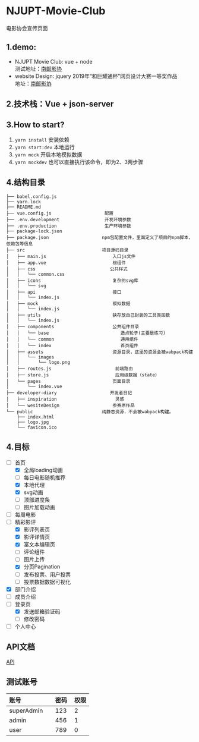 # NJUPT-Movie-Club
电影协会宣传页面

## 1.demo:

+ NJUPT Movie Club: vue + node  
测试地址：[南邮影协](http://xichi.xyz/test) 
+ website Design: jquery
2019年“和巨耀通杯”网页设计大赛一等奖作品  
地址：[南邮影协](http://xichi.xyz/NJUPTMovieClub)

## 2.技术栈：Vue + json-server

## 3.How to start?

1.  `yarn install` 安装依赖
2.  `yarn start:dev` 本地运行
3.  `yarn mock`    开启本地模拟数据
4.  `yarn mockdev` 也可以直接执行该命令，即为2、3两步骤

## 4.结构目录

    ├── babel.config.js 
    ├── yarn.lock
    ├── README.md   
    ├── vue.config.js                    配置  
    ├── .env.development                 开发环境参数
    ├── .env.production                  生产环境参数                
    ├── package-lock.json
    ├── package.json                    npm包配置文件，里面定义了项目的npm脚本，依赖包等信息
    ├── src                             项目源码目录    
    │   ├── main.js                         入口js文件
    │   ├── app.vue                         根组件
    │   ├── css                            公共样式   
    │   │   └── common.css
    │   ├── icons                           复杂的svg库
    │   │   └── svg   
    │   ├── api                             接口
    │   │   └── index.js    
    │   ├── mock                            模拟数据
    │   │   └── index.js            
    │   ├── utils                           狭存放自己封装的工具类函数
    │   │   └── index.js    
    │   ├── components                      公共组件目录
    │   │   └── base                           造点轮子(主要是练习)
    │   │   └── common                         通用组件
    │   │   └── index                          首页组件
    │   ├── assets                          资源目录，这里的资源会被wabpack构建
    │   │   └── images
    │   │       └── logo.png
    │   ├── routes.js                        前端路由
    │   ├── store.js                         应用级数据（state）
    │   └── pages                           页面目录
    │       └── index.vue
    ├── developer-diary                    开发者日记    
    │   ├── inspiration                      灵感
    │   └── wesiteDesign                    参赛原作品        
    └── public                          纯静态资源，不会被wabpack构建。
        ├── index.html
        ├── logo.jpg                         
        └── favicon.ico   

## 4.目标

- [ ] 首页
  - [x] 全局loading动画
  - [ ] 每日电影随机推荐
  - [x] 本地代理
  - [x] svg动画
  - [ ] 顶部进度条
  - [ ] 图片加载动画
- [ ] 每周电影
- [ ] 精彩影评
  - [x] 影评列表页
  - [x] 影评详情页
  - [x] 富文本编辑页
  - [ ] 评论组件
  - [ ] 图片上传
  - [x] 分页Pagination
  - [ ] 发布投票、用户投票
  - [ ] 投票数据数据可视化
- [x] 部门介绍
- [ ] 成员介绍
- [ ] 登录页
  - [x] 发送邮箱验证码
  - [ ] 修改密码
- [ ] 个人中心

## API文档

[API](./API.md)

## 测试账号

|账号|密码|权限|
|:-----|:------|:-----|
|superAdmin      |123 | 2 |
|admin     |456  | 1 |
|user     |789 | 0 |

